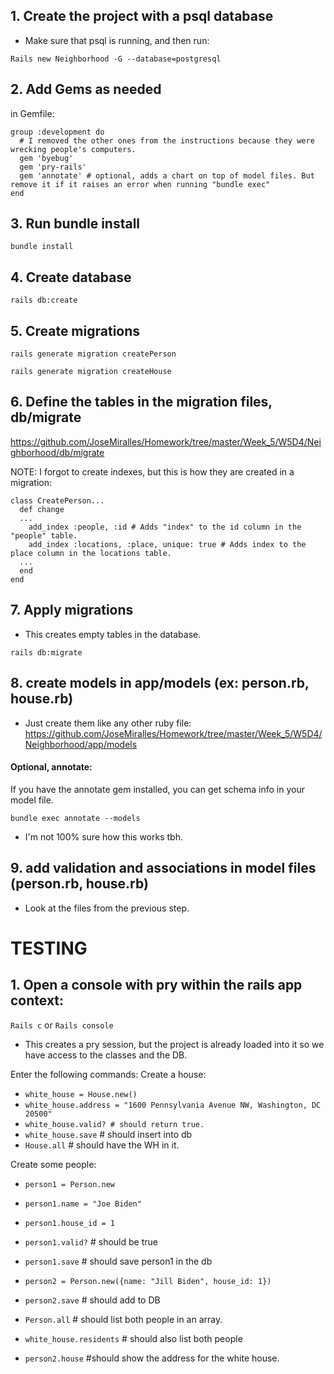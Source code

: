 ## 1. Create the project with a psql database
- Make sure that psql is running, and then run:

`Rails new Neighborhood -G --database=postgresql`

## 2. Add Gems as needed
in Gemfile:

```
group :development do
  # I removed the other ones from the instructions because they were wrecking people's computers.
  gem 'byebug'
  gem 'pry-rails'
  gem 'annotate' # optional, adds a chart on top of model files. But remove it if it raises an error when running "bundle exec"
end
```

## 3. Run bundle install
`bundle install`

## 4. Create database
`rails db:create`

## 5. Create migrations
`rails generate migration createPerson`

`rails generate migration createHouse`

## 6. Define the tables in the migration files, db/migrate
https://github.com/JoseMiralles/Homework/tree/master/Week_5/W5D4/Neighborhood/db/migrate

NOTE: I forgot to create indexes, but this is how they are created in a migration:

```
class CreatePerson...
  def change
  ...
    add_index :people, :id # Adds "index" to the id column in the "people" table.
    add_index :locations, :place, unique: true # Adds index to the place column in the locations table.
  ...
  end
end
```

## 7. Apply migrations
- This creates empty tables in the database.

`rails db:migrate`

## 8. create models in app/models (ex: person.rb, house.rb)

- Just create them like any other ruby file:
https://github.com/JoseMiralles/Homework/tree/master/Week_5/W5D4/Neighborhood/app/models
#### Optional, annotate:
If you have the annotate gem installed, you can get schema info in your model file.

`bundle exec annotate --models`

- I'm not 100% sure how this works tbh.

## 9. add validation and associations in model files (person.rb, house.rb)
- Look at the files from the previous step.

# TESTING
## 1. Open a console with pry within the rails app context:

`Rails c` or `Rails console`
- This creates a pry session, but the project is already loaded into it so we have access to the classes and the DB.

Enter the following commands:
Create a house:
- `white_house = House.new()`
- `white_house.address = "1600 Pennsylvania Avenue NW, Washington, DC 20500"`
- `white_house.valid? # should return true.`
- `white_house.save` # should insert into db
- `House.all` # should have the WH in it.

Create some people:
- `person1 = Person.new`
- `person1.name = "Joe Biden"`
- `person1.house_id = 1`
- `person1.valid?` # should be true
- `person1.save` # should save person1 in the db

- `person2 = Person.new({name: "Jill Biden", house_id: 1})`
- `person2.save` # should add to DB

- `Person.all` # should list both people in an array.
- `white_house.residents` # should also list both people
- `person2.house` #should show the address for the white house.
